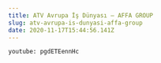 ```yaml
---
title: ATV Avrupa İş Dünyası – AFFA GROUP
slug: atv-avrupa-is-dunyasi-affa-group
date: 2020-11-17T15:44:56.141Z
---
```

`youtube: pgdETEennHc`